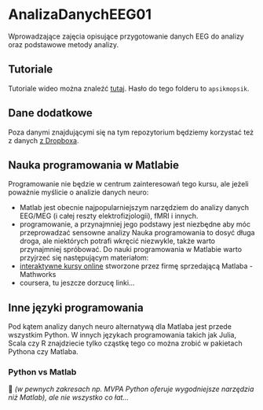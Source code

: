 # AnalizaDanychEEG01
Wprowadzające zajęcia opisujące przygotowanie danych EEG do analizy oraz podstawowe metody analizy.

## Tutoriale
Tutoriale wideo można znaleźć [tutaj](https://www.dropbox.com/sh/usn2ejdvoixbox5/AAANdVGcrzy1fp-T4NLNg3I6a?dl=0). Hasło do tego folderu to `apsikmopsik`.

## Dane dodatkowe
Poza danymi znajdującymi się na tym repozytorium będziemy korzystać też z danych [z Dropboxa](https://www.dropbox.com/sh/zqv2uetvczffjyk/AACGBG1AtNRNotbOy95sFsdia?dl=0).

## Nauka programowania w Matlabie
Programowanie nie będzie w centrum zainteresowań tego kursu, ale jeżeli poważnie myślicie o analizie danych neuro:
- Matlab jest obecnie najpopularniejszym narzędziem do analizy danych EEG/MEG (i całej reszty elektrofizjologii), fMRI i innych. 
- programowanie, a przynajmniej jego podstawy jest niezbędne aby móc przeprowadzać sensowne analizy
Nauka programowania to dosyć długa droga, ale niektórych potrafi wkręcić niezwykle, także warto przynajmniej spróbować.
Do nauki programowania w Matlabie warto przyjrzeć się następującym materiałom:
- [interaktywne kursy online](https://matlabacademy.mathworks.com/) stworzone przez firmę sprzedającą Matlaba - Mathworks
- coursera, tu jeszcze dorzucę linki...

## Inne języki programowania
Pod kątem analizy danych neuro alternatywą dla Matlaba jest przede wszystkim Python. W innych językach programowania takich jak Julia, Scala czy R znajdziecie tylko cząstkę tego co można zrobić w pakietach Pythona czy Matlaba.

### Python vs Matlab
:construction: *(w pewnych zakresach np. MVPA Python oferuje wygodniejsze narzędzia niż Matlab), ale nie wszystko co łat...*
